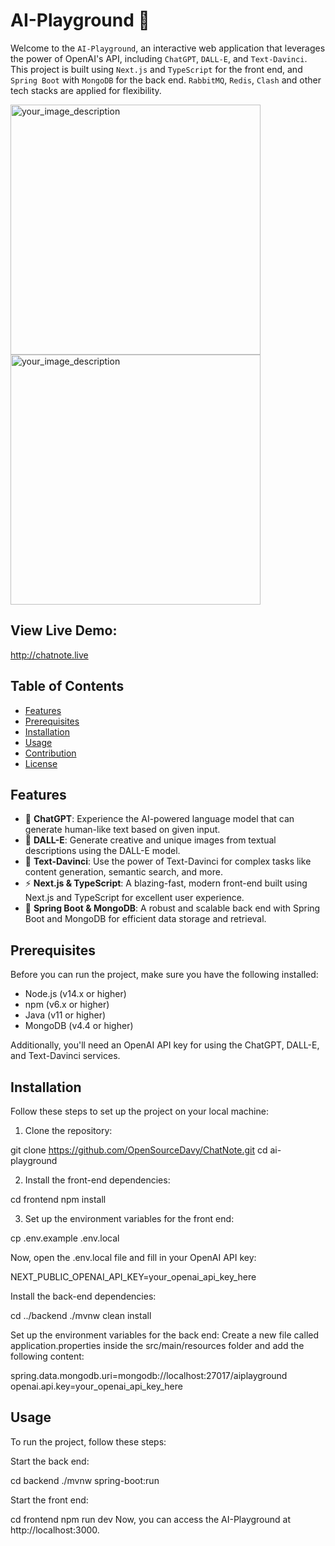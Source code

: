 # AI-Playground :rocket:

Welcome to the `AI-Playground`, an interactive web application that leverages the power of OpenAI's API, including `ChatGPT`, `DALL-E`, and `Text-Davinci`. This project is built using `Next.js` and `TypeScript` for the front end, and `Spring Boot` with `MongoDB` for the back end. `RabbitMQ`, `Redis`, `Clash` and other tech stacks are applied for flexibility.


<p float="left">
<img src="https://user-images.githubusercontent.com/113314216/228029335-7a13e736-9066-4c72-9f23-1f3555b61d17.png" alt="your_image_description" width="400"/>
<img src="https://user-images.githubusercontent.com/113314216/228029440-383f1372-2b6c-49cf-9925-06ad33170d8e.png" alt="your_image_description" width="400"/>
<!-- ![de132040c5aab0c7d208c0f729c1c30](https://user-images.githubusercontent.com/113314216/228029440-383f1372-2b6c-49cf-9925-06ad33170d8e.png=250x150 ) -->
</p>

## View Live Demo:
http://chatnote.live

## Table of Contents

- [Features](#features)
- [Prerequisites](#prerequisites)
- [Installation](#installation)
- [Usage](#usage)
- [Contribution](#contribution)
- [License](#license)

## Features

- :speech_balloon: **ChatGPT**: Experience the AI-powered language model that can generate human-like text based on given input.
- :art: **DALL-E**: Generate creative and unique images from textual descriptions using the DALL-E model.
- :book: **Text-Davinci**: Use the power of Text-Davinci for complex tasks like content generation, semantic search, and more.
- :zap: **Next.js & TypeScript**: A blazing-fast, modern front-end built using Next.js and TypeScript for excellent user experience.
- :rocket: **Spring Boot & MongoDB**: A robust and scalable back end with Spring Boot and MongoDB for efficient data storage and retrieval.

## Prerequisites

Before you can run the project, make sure you have the following installed:

- Node.js (v14.x or higher)
- npm (v6.x or higher)
- Java (v11 or higher)
- MongoDB (v4.4 or higher)

Additionally, you'll need an OpenAI API key for using the ChatGPT, DALL-E, and Text-Davinci services.

## Installation

Follow these steps to set up the project on your local machine:

1. Clone the repository:

git clone https://github.com/OpenSourceDavy/ChatNote.git
cd ai-playground

2. Install the front-end dependencies:

cd frontend
npm install

3. Set up the environment variables for the front end:

cp .env.example .env.local


Now, open the .env.local file and fill in your OpenAI API key:

NEXT_PUBLIC_OPENAI_API_KEY=your_openai_api_key_here


Install the back-end dependencies:

cd ../backend
./mvnw clean install

Set up the environment variables for the back end:
Create a new file called application.properties inside the src/main/resources folder and add the following content:

spring.data.mongodb.uri=mongodb://localhost:27017/aiplayground
openai.api.key=your_openai_api_key_here

## Usage
To run the project, follow these steps:

Start the back end:

cd backend
./mvnw spring-boot:run

Start the front end:

cd frontend
npm run dev
Now, you can access the AI-Playground at http://localhost:3000.
